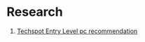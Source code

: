 # Research

1. [Techspot Entry Level pc recommendation](https://www.techspot.com/guides/buying/page3.html)
